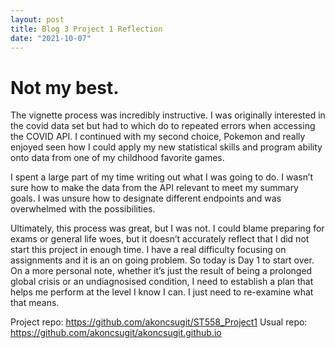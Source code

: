 ```yaml
---
layout: post
title: Blog 3 Project 1 Reflection
date: "2021-10-07"
---
```


# Not my best. 
The vignette process was incredibly instructive. I was
originally interested in the covid data set but had to which do to
repeated errors when accessing the COVID API. I continued with my second
choice, Pokemon and really enjoyed seen how I could apply my new
statistical skills and program ability onto data from one of my
childhood favorite games.

I spent a large part of my time writing out what I was going to do. I
wasn’t sure how to make the data from the API relevant to meet my
summary goals. I was unsure how to designate different endpoints and was
overwhelmed with the possibilities.

Ultimately, this process was great, but I was not. I could blame
preparing for exams or general life woes, but it doesn’t accurately
reflect that I did not start this project in enough time. I have a real
difficulty focusing on assignments and it is an on going problem. So
today is Day 1 to start over. On a more personal note, whether it’s just
the result of being a prolonged global crisis or an undiagnosised
condition, I need to establish a plan that helps me perform at the level
I know I can. I just need to re-examine what that means.

Project repo: <https://github.com/akoncsugit/ST558_Project1> Usual repo:
<https://github.com/akoncsugit/akoncsugit.github.io>
